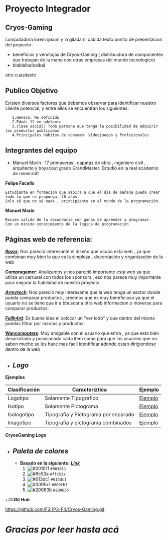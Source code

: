 # Proyecto Integrador

## Cryos-Gaming

computadora lorem ipsum y la gilada  ni cabida texto bonito de presentacion del proyecto : 

- beneficios y venntajas de Cryos-Gaming ( distribuidora de componentes que trabajan de la mano con otras empresas del mundo tecnologico) 
-  blablalbalbalbal

otro cuasitexto

## Publico Objetivo

Existen diversos factores que debemos observar para identificar nuestro cliente potencial, y entre ellos se encuentran los siguientes:

       1.Género: No definido 
       2.Edad: 12 en adelante
       3.clase social: Toda persona que tenga la posibilidad de adquirir los productos publicados  
       4.Principales hábitos de consumo: Videojuegos y Profesionales
        

## Integrantes del equipo

- Manuel Marín : 17 primaveras , capataz de obra , ingeniero civil , arquitecto y boyscout grado GrandMaster. Estudió en la real academio de minecraft 

__Felipe Facello__
    
    Estudiante en formacion que aspira a que el dia de mañana pueda crear todo lo que se proponga, 20 años.
    Solo sé que no sé nada , principiante en el mundo de la programación.

__Manuel Marin__
    
    Recien salido de la secundaria con ganas de aprender a programar.
    Con un minimo conocimiento de la logica de programación



## Páginas web de referencia:
  
[___Razer___](https://www.razer.com/): Nos pareció interesante el diseño que ocupa esta web , ya que combinan muy bien lo que es la simpleza , decordación y organización de la web 
 
[__Compragamer__](https://compragamer.com/):  Analizamos y nos pareció importante está web ya que utiliza un carrusel con todos los sponsors , eso nos parece muy importante   
                                               para mejorar la fiabilidad de nuestro proyecto
                                        
[___Armytech___](https://www.armytech.com.ar/): Nos pareció muy interesante que la web tenga un sector donde pueda comparar productos , creemos que es muy beneficioso ya que el 
                                                usuario no se tiene que ir a bbuscar a otra web informacion o moverse para comparar productos.

[___Fullh4rd___](https://www.fullh4rd.com.ar/cat): Es buena idea el colocar un "ver todo" y que dentro del mismo puedas filtrar por marcas y productos.


[__Wancomputers__](http://wancomputers.com.ar/): Muy amigable con el usuario que entra , ya que esta bien desarrollado y posicionado cada item como para que los usuarios que no 
                                                  saben mucho se les hace mas facil identificar adonde estan dirigiendose dentro de la web 




+ ## ___Logo___
      
 __Ejemplos__
 
   | Clasificación | Caracteriztica | Ejemplo | 
   | ------------- | ------------- | ------------- |
   | Logotipo | Solamente Tipografico | [Ejemplo](https://logodownload.org/wp-content/uploads/2014/04/coca-cola-logo-1.png) |
   | Isotipo | Solamente Pictograma | [Ejemplo](https://i.pinimg.com/originals/1c/aa/03/1caa032c47f63d50902b9d34492e1303.jpg) |
   | Isologotipo | Tipografia y Pictograma por separado | [Ejemplo](https://upload.wikimedia.org/wikipedia/commons/thumb/2/26/Spotify_logo_with_text.svg/1200px-Spotify_logo_with_text.svg.png) |
   | Imagotipo | Tipografia y pictograma combinados | [Ejemplo](https://1000marcas.net/wp-content/uploads/2019/12/Burger-King-Logo.png) | 

__CryosGaming Logo__





+ ## ___Paleta de colores___
    - __Basado en la siguiente:__ [___Link___](https://coolors.co/001011-ffc53a-613dc1-009fb7-20063b)
        1. ![#001011](https://via.placeholder.com/15/001011/000000?text=+) `#001011`
        2. ![#ffc53a](https://via.placeholder.com/15/ffc53a/000000?text=+) `#ffc53a`
        3. ![#613dc1](https://via.placeholder.com/15/613dc1/000000?text=+) `#613dc1`
        4. ![#009fb7](https://via.placeholder.com/15/009fb7/000000?text=+) `#009fb7`
        5. ![#20063b](https://via.placeholder.com/15/20063b/000000?text=+) `#20063b`

+##___Git Hub___

https://github.com/F3l1P3-F4/Cryos-Gaming.git


# ***Gracias por leer hasta acá***

